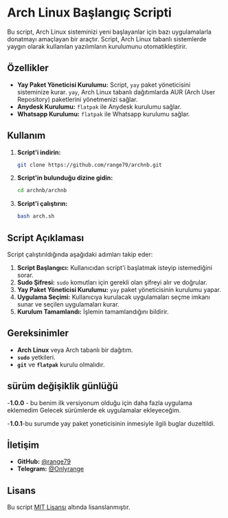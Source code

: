 # Arch Linux Başlangıç Scripti

Bu script, Arch Linux sisteminizi yeni başlayanlar için bazı uygulamalarla donatmayı amaçlayan bir araçtır. Script, Arch Linux tabanlı sistemlerde yaygın olarak kullanılan yazılımların kurulumunu otomatikleştirir.

## Özellikler

- **Yay Paket Yöneticisi Kurulumu:** Script, `yay` paket yöneticisini sisteminize kurar. `yay`, Arch Linux tabanlı dağıtımlarda AUR (Arch User Repository) paketlerini yönetmenizi sağlar.
- **Anydesk Kurulumu:** `flatpak` ile Anydesk kurulumu sağlar.
- **Whatsapp Kurulumu:** `flatpak` ile Whatsapp kurulumu sağlar.

## Kullanım

1. **Script'i indirin:**
    ```bash
    git clone https://github.com/range79/archnb.git
    ```

2. **Script'in bulunduğu dizine gidin:**
    ```bash
    cd archnb/archnb
    ```

3. **Script'i çalıştırın:**
    ```bash
    bash arch.sh
    ```

## Script Açıklaması

Script çalıştırıldığında aşağıdaki adımları takip eder:

1. **Script Başlangıcı:** Kullanıcıdan script'i başlatmak isteyip istemediğini sorar.
2. **Sudo Şifresi:** `sudo` komutları için gerekli olan şifreyi alır ve doğrular.
3. **Yay Paket Yöneticisi Kurulumu:** `yay` paket yöneticisinin kurulumu yapar.
4. **Uygulama Seçimi:** Kullanıcıya kurulacak uygulamaları seçme imkanı sunar ve seçilen uygulamaları kurar.
5. **Kurulum Tamamlandı:** İşlemin tamamlandığını bildirir.

## Gereksinimler

- **Arch Linux** veya Arch tabanlı bir dağıtım.
- **`sudo`** yetkileri.
- **`git`** ve **`flatpak`** kurulu olmalıdır.




## sürüm değişiklik günlüğü
-**1.0.0** - bu benim ilk versiyonum olduğu için daha fazla uygulama eklemedim  Gelecek sürümlerde ek uygulamalar ekleyeceğim.

-**1.0.1**-bu surumde yay paket yoneticisinin inmesiyle ilgili buglar duzeltildi.




## İletişim

- **GitHub:** [@range79](https://github.com/range79)
- **Telegram:** [@Onlyrange](https://t.me/Onlyrange)




## Lisans

Bu script [MIT Lisansı](https://opensource.org/licenses/MIT) altında lisanslanmıştır.


